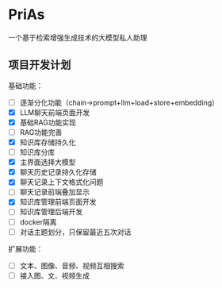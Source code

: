 # PriAs
一个基于检索增强生成技术的大模型私人助理
## 项目开发计划
基础功能：
- [ ] 逐渐分化功能（chain->prompt+llm+load+store+embedding）
- [x] LLM聊天前端页面开发
- [x] 基础RAG功能实现
- [ ] RAG功能完善
- [x] 知识库存储持久化
- [ ] 知识库分库
- [x] 主界面选择大模型
- [x] 聊天历史记录持久化存储
- [x] 聊天记录上下文格式化问题
- [ ] 聊天记录前端叠加显示
- [x] 知识库管理前端页面开发
- [ ] 知识库管理后端开发
- [ ] docker隔离
- [ ] 对话主题划分，只保留最近五次对话

扩展功能：
- [ ] 文本、图像、音频、视频互相搜索
- [ ] 接入图、文、视频生成

